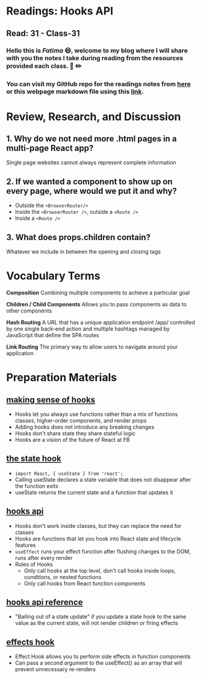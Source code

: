 # Readings: Hooks API
## Read: 31 - Class-31
### Hello this is ***Fatima*** :smile:, welcome to my blog where I will share with you the notes I take during reading from the resources provided each class. :closed_book: :pencil2:
### You can visit my GitHub repo for the readings notes from [here](https://github.com/fati-ma/reading-notes-401) or this webpage markdown file using this [link](https://github.com/fati-ma/reading-notes-401/blob/main/read-31.md).


# Review, Research, and Discussion

## 1. Why do we not need more .html pages in a multi-page React app?
Single page websites cannot always represent complete information

## 2. If we wanted a component to show up on every page, where would we put it and why?
   - Outside the `<BrowserRouter/>`
   - Inside the `<BrowserRouter />`, outside a `<Route />`
   - Inside a `<Route />`
   
## 3. What does props.children contain?
Whatever we include in between the opening and closing tags


# Vocabulary Terms

**Composition** Combining multiple components to achieve a particular goal

**Children / Child Components** Allows you to pass components as data to other components

**Hash Routing** A URL that has a unique application endpoint /app/ controlled by one single back-end action and multiple hashtags managed by JavaScript that define the SPA routes

**Link Routing** The primary way to allow users to navigate around your application


# Preparation Materials

## [making sense of hooks](https://medium.com/@dan_abramov/making-sense-of-react-hooks-fdbde8803889)
- Hooks let you always use functions rather than a mix of functions classes, higher-order components, and render props
- Adding hooks does not introduce any breaking changes
- Hooks don't share state they share stateful logic
- Hooks are a vision of the future of React at FB

## [the state hook](https://reactjs.org/docs/hooks-state.html)
- `import React, { useState } from 'react';`
- Calling useState declares a state variable that does not disappear after the function exits
- useState returns the current state and a function that updates it

## [hooks api](https://reactjs.org/docs/hooks-overview.html)
- Hooks don't work inside classes, but they can replace the need for classes
- Hooks are functions that let you hook into React state and lifecycle features
- `useEffect` runs your effect function after flushing changes to the DOM, runs after every render
- Rules of Hooks
   - Only call hooks at the top level, don't call hooks inside loops, conditions, or nested functions
   - Only call hooks from React function components
   
## [hooks api reference](https://reactjs.org/docs/hooks-reference.html)
- "Bailing out of a state update" if you update a state hook to the same value as the current state, will not render children or firing effects

## [effects hook](https://reactjs.org/docs/hooks-effect.html)
- Effect Hook allows you to perform side effects in function components
- Can pass a second argument to the useEffect() as an array that will prevent unnecessary re-renders
